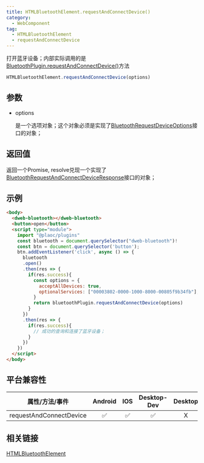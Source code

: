 ```yaml
---
title: HTMLBluetoothElement.requestAndConnectDevice()
category:
  - WebComponent 
tag:
  - HTMLBluetoothElement
  - requestAndConnectDevice 
---
```


打开蓝牙设备；内部实际调用的是 [BluetoothPlugin.requestAndConnectDevice()](../../plugin/bluetooth/request-and-connect-device.md)方法

```js
HTMLBluetoothElement.requestAndConnectDevice(options)
```

## 参数

  - options

    是一个选项对象；这个对象必须是实现了[BluetoothRequestDeviceOptions](../../interface/bluetooth-request-device-options/index.md)接口的对象；

## 返回值

  返回一个Promise, resolve兑现一个实现了[BluetoothRequestAndConnectDeviceResponse](../../interface/bluetooth-request-and-connect-device-response/index.md)接口的对象；

## 示例
```html
<body>
  <dweb-bluetooth></dweb-bluetooth>
  <button>open</button>
  <script type="module">
    import "@plaoc/plugins"
    const bluetooth = document.querySelector("dweb-bluetooth")!
    const btn = document.querySelector('button');
    btn.addEventListener('click', async () => {
      bluetooth
      .open()
      .then(res => {
        if(res.success){
          const options = {
            acceptAllDevices: true,
            optionalServices: ["00003802-0000-1000-8000-00805f9b34fb"],
          }
          return bluetoothPlugin.requestAndConnectDevice(options)
        }
      })
      .then(res => {
        if(res.success){
          // 成功的查询和连接了蓝牙设备；
        }
      })
    })
  </script>
</body>
```

## 平台兼容性

| 属性/方法/事件                | Android | IOS | Desktop-Dev | Desktop |
|:---------------------------:|:-------:|:---:|:-----------:|:-------:|
| requestAndConnectDevice     | ✅       | ✅  | ✅          | X       |

## 相关链接
[HTMLBluetoothElement](./index.md)


